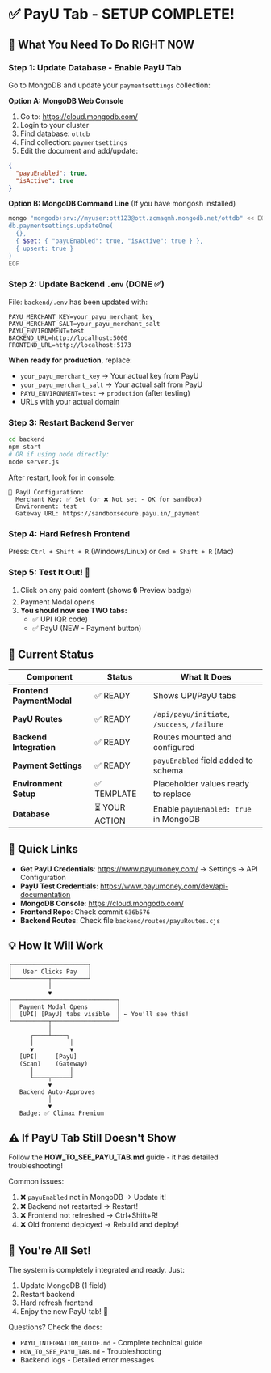 # ✅ PayU Tab - SETUP COMPLETE!

## 🎯 What You Need To Do RIGHT NOW

### Step 1: Update Database - Enable PayU Tab
Go to MongoDB and update your `paymentsettings` collection:

**Option A: MongoDB Web Console**
1. Go to: https://cloud.mongodb.com/
2. Login to your cluster
3. Find database: `ottdb`
4. Find collection: `paymentsettings`
5. Edit the document and add/update:
```json
{
  "payuEnabled": true,
  "isActive": true
}
```

**Option B: MongoDB Command Line** (If you have mongosh installed)
```bash
mongo "mongodb+srv://myuser:ott123@ott.zcmaqmh.mongodb.net/ottdb" << EOF
db.paymentsettings.updateOne(
  {},
  { $set: { "payuEnabled": true, "isActive": true } },
  { upsert: true }
)
EOF
```

### Step 2: Update Backend `.env` (DONE ✅)
File: `backend/.env` has been updated with:
```env
PAYU_MERCHANT_KEY=your_payu_merchant_key
PAYU_MERCHANT_SALT=your_payu_merchant_salt
PAYU_ENVIRONMENT=test
BACKEND_URL=http://localhost:5000
FRONTEND_URL=http://localhost:5173
```

**When ready for production**, replace:
- `your_payu_merchant_key` → Your actual key from PayU
- `your_payu_merchant_salt` → Your actual salt from PayU
- `PAYU_ENVIRONMENT=test` → `production` (after testing)
- URLs with your actual domain

### Step 3: Restart Backend Server
```bash
cd backend
npm start
# OR if using node directly:
node server.js
```

After restart, look for in console:
```
🔐 PayU Configuration:
  Merchant Key: ✅ Set (or ❌ Not set - OK for sandbox)
  Environment: test
  Gateway URL: https://sandboxsecure.payu.in/_payment
```

### Step 4: Hard Refresh Frontend
Press: `Ctrl + Shift + R` (Windows/Linux) or `Cmd + Shift + R` (Mac)

### Step 5: Test It Out! 🚀
1. Click on any paid content (shows 🔒 Preview badge)
2. Payment Modal opens
3. **You should now see TWO tabs:**
   - ✅ UPI (QR code)
   - ✅ PayU (NEW - Payment button)

## 📍 Current Status

| Component | Status | What It Does |
|-----------|--------|-------------|
| **Frontend PaymentModal** | ✅ READY | Shows UPI/PayU tabs |
| **PayU Routes** | ✅ READY | `/api/payu/initiate`, `/success`, `/failure` |
| **Backend Integration** | ✅ READY | Routes mounted and configured |
| **Payment Settings** | ✅ READY | `payuEnabled` field added to schema |
| **Environment Setup** | ✅ TEMPLATE | Placeholder values ready to replace |
| **Database** | ⏳ YOUR ACTION | Enable `payuEnabled: true` in MongoDB |

## 🔗 Quick Links

- **Get PayU Credentials**: https://www.payumoney.com/ → Settings → API Configuration
- **PayU Test Credentials**: https://www.payumoney.com/dev/api-documentation
- **MongoDB Console**: https://cloud.mongodb.com/
- **Frontend Repo**: Check commit `636b576`
- **Backend Routes**: Check file `backend/routes/payuRoutes.cjs`

## 💡 How It Will Work

```
┌─────────────────────┐
│   User Clicks Pay   │
└──────────┬──────────┘
           │
           ▼
┌─────────────────────────────┐
│  Payment Modal Opens        │
│  [UPI] [PayU] tabs visible  │ ← You'll see this!
└──────────┬──────────────────┘
           │
      ┌────┴────┐
      │          │
      ▼          ▼
   [UPI]     [PayU]
   (Scan)    (Gateway)
      │          │
      └────┬─────┘
           ▼
   Backend Auto-Approves
           │
           ▼
   Badge: ✅ Climax Premium
```

## ⚠️ If PayU Tab Still Doesn't Show

Follow the **HOW_TO_SEE_PAYU_TAB.md** guide - it has detailed troubleshooting!

Common issues:
1. ❌ `payuEnabled` not in MongoDB → Update it!
2. ❌ Backend not restarted → Restart!
3. ❌ Frontend not refreshed → Ctrl+Shift+R!
4. ❌ Old frontend deployed → Rebuild and deploy!

## 🎉 You're All Set!

The system is completely integrated and ready. Just:
1. Update MongoDB (1 field)
2. Restart backend
3. Hard refresh frontend
4. Enjoy the new PayU tab! 🎊

Questions? Check the docs:
- `PAYU_INTEGRATION_GUIDE.md` - Complete technical guide
- `HOW_TO_SEE_PAYU_TAB.md` - Troubleshooting
- Backend logs - Detailed error messages
